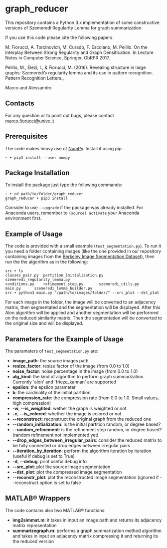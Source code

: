 # graph_reducer
This repository contains a Python 3.x implementation of some constructive versions of Szemeredi Regularity Lemma
for graph summarization.

If you use this code please cite the following papers:

M. Fiorucci, A. Torcinovich, M. Curado, F. Escolano, M. Pelillo. On the Interplay Between Strong Regularity and Graph Densification. In Lecture Notes in Computer Science, Springer, GbRPR 2017.

Pelillo, M., Elezi, I., & Fiorucci, M. (2016). Revealing structure in large graphs: Szemerédi’s regularity lemma and its use in pattern recognition. Pattern Recognition Letters._

Marco and Alessandro

## Contacts
For any question or to point out bugs, please contact marco.fiorucci@unive.it

## Prerequisites
The code makes heavy use of [NumPy](http://www.numpy.org/). Install it using pip:
```
~ ➤ pip3 install --user numpy
```

## Package Installation
To install the package just type the following commands:
```
~ ➤ cd path/to/folder/graph_reducer
graph_reducer ➤ pip3 install .
```
Consider to use `--upgrade` if the package was already installed. For
Anaconda users, remember to `(source) activate` your Anaconda environment first.

## Example of Usage
The code is provided with a small example (`test_segmentation.py`). To run it you need a folder containing images (like the one provided in our repository containing images from the [Berkeley Image Segmentation Dataset](https://www2.eecs.berkeley.edu/Research/Projects/CS/vision/grouping/resources.html)), then run the
the algorithm as in the following:
```
src ➤ ls
classes_pair.py  partition_initialization.py  szemeredi_regularity_lemma.py
conditions.py	 refinement_step.py	      szemeredi_utils.py
main.py		 szemeredi_lemma_builder.py
src ➤ python3 main.py "/path/to/images/folder/" --src_plot --dst_plot
```
For each image in the folder, the image will be converted to an adjacency matrix, then segmentated and the segmentation
will be displayed. After this Alon algorithm will be applied and another segmentation will be performed on the reduced similarity matrix. Then the
segmentation will be converted to the original size and will be displayed.

## Parameters for the Example of Usage
The parameters of `test_segmentation.py` are:
- **image_path**: the source images path
- **resize_factor**: resize factor of the image (from 0.0 to 1.0)
- **noise_factor**: noise percentage in the image (from 0.0 to 1.0)
- **alg_kind**: the kind of algorithm to perform graph summarization. Currently 'alon' and 'frieze_kannan' are supported 
- **epsilon**: the epsilon parameter
- **b**: the cardinality of the initial partition
- **compression_rate**: the compression rate (from 0.0 to 1.0. Small values, high compression)
- **-w**, **--is_weighted**: wether the graph is weighted or not
- **-c**, **--is_colored**: whether the image is colored or not
- **--reconstruct**: reconstruct the original graph from the reduced one
- **--random_initialization**: is the initial partition random, or degree based?
- **--random_refinement**: is the refinement step random, or degree based? (random refinement not implemented yet)
- **--drop_edges_between_irregular_pairs**: consider the reduced matrix to be fully connected or drop edges between irregular pairs
- **--iteration_by_iteration**: perform the algorithm iteration by iteration (useful if debug is set to True)
- **-d**, **--debug**: print useful debug info
- **--src_plot**: plot the source image segmentation
- **--dst_plot**: plot the compressed image segmentation
- **--reconstr_plot**: plot the reconstructed image segmentation (ignored if --reconstruct option is set to false

## MATLAB® Wrappers
The code contains also two MATLAB® functions:
- **img2simmat.m**: it takes in input an image path and returns its
adjacency matrix representation
- **summarizegraph.m**: performs a graph summarization method algorithm and takes in input an
 adjacency matrix compressing it and returning its the reduced version
